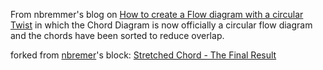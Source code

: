 From nbremmer's blog on [How to create a Flow diagram with a circular Twist](http://www.visualcinnamon.com/2015/08/stretched-chord.html) in which the Chord Diagram is now officially a circular flow diagram and the chords have been sorted to reduce overlap.

forked from <a href='http://bl.ocks.org/nbremer/'>nbremer</a>'s block: <a href='http://bl.ocks.org/nbremer/c11409af47b5950f0289'>Stretched Chord - The Final Result</a>